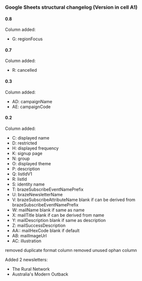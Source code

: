 ### Google Sheets structural changelog (Version in cell A1)

#### 0.8

Column added:
* G: regionFocus

#### 0.7

Column added:
* R: cancelled

#### 0.3

Column added:

* AD: campaignName
* AE: campaignCode

#### 0.2

Column added:

* C: displayed name
* D: restricted
* H: displayed frequency
* K: signup page
* N: group
* O: displayed theme
* P: description
* Q: listIdV1
* R: listId
* S: identity name
* T: brazeSubscribeEventNamePrefix
* U: brazeNewsletterName
* V: brazeSubscribeAttributeName blank if can be derived from brazeSubscribeEventNamePrefix
* W: mailName blank if same as name
* X: mailTitle blank if can be derived from name
* Y: mailDescription blank if same as description
* Z: mailSuccessDescription
* AA:: mailHexCode blank if default
* AB: mailImageUrl
* AC: illustration

removed duplicate format column
removed unused ophan column

Added 2 newsletters:

* The Rural Network
* Australia's Modern Outback
